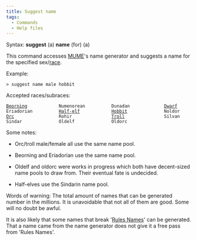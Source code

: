 ```yaml
---
title: Suggest name
tags:
  - Commands
  - Help files
---
```

Syntax: **suggest** (a) **name** (for) (a) <gender> <race>

This command accesses [MUME](MUME "wikilink")'s name generator and
suggests a name for the specified sex/[race](race "wikilink").

Example:

`> suggest name male hobbit`

Accepted races/subraces:

[`Beorning`](Beorning "wikilink")`            Numenorean          Dunadan             `[`Dwarf`](Dwarf "wikilink")
`Eriadorian          `[`Half-elf`](Half-elf "wikilink")`            `[`Hobbit`](Hobbit "wikilink")`              Noldor`
[`Orc`](Orc "wikilink")`                 Rohir               `[`Troll`](Troll "wikilink")`               Silvan`
`Sindar              Oldelf              Oldorc`

Some notes:

- Orc/troll male/female all use the same name pool.

<!-- -->

- Beorning and Eriadorian use the same name pool.

<!-- -->

- Oldelf and oldorc were works in progress which both have decent-sized
  name pools to draw from. Their eventual fate is undecided.

<!-- -->

- Half-elves use the Sindarin name pool.

Words of warning: The total amount of names that can be generated number
in the millions. It is unavoidable that not all of them are good. Some
will no doubt be awful.

It is also likely that some names that break '[Rules
Names](Rules_Names "wikilink")' can be generated. That a name came from
the name generator does not give it a free pass from 'Rules Names'.
 